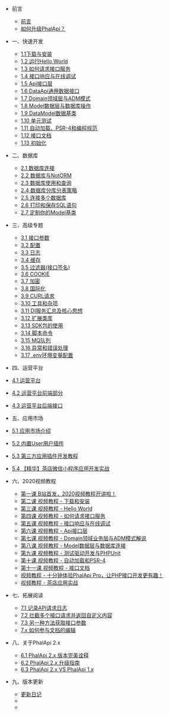 - 前言
  - [前言](v2.0/tutorial.md)
  - [如何升级PhalApi？](v2.0/how-to-upgrade.md)

- 一、快速开发
  - [1.1下载与安装](v2.0/download-and-setup.md)
  - [1.2 运行Hello World](v2.0/hello-world.md)
  - [1.3 如何请求接口服务](v2.0/how-to-request.md)
  - [1.4 接口响应与在线调试](v2.0/response-and-debug.md)
  - [1.5 Api接口层](v2.0/api.md)
  - [1.6 DataApi通用数据接口](v2.0/data-api.md)
  - [1.7 Domain领域层与ADM模式](v2.0/domain.md)
  - [1.8 Model数据层与数据库操作](v2.0/model.md)
  - [1.9 DataModel数据基类](v2.0/database-datamodel.md)
  - [1.10 单元测试](v2.0/unit-test.md)
  - [1.11 自动加载、PSR-4和编程规范](v2.0/autoload.md)
  - [1.12 接口文档](v2.0/api-docs.md)
  - [1.13 初始化](v2.0/init.md)

- 二、数据库
  - [2.1 数据库连接](v2.0/database-connect.md)
  - [2.2 数据库与NotORM](v2.0/database-notorm.md)
  - [2.3 数据库使用和查询](v2.0/database-usage.md)
  - [2.4 数据库分库分表策略](v2.0/database-multi.md)
  - [2.5 连接多个数据库](v2.0/database-other.md)
  - [2.6 打印和保存SQL语句](v2.0/database-sql-debug.md)
  - [2.7 定制你的Model基类](v2.0/database-model.md)

- 三、高级专题
  - [3.1 接口参数](v2.0/api-params.md)
  - [3.2 配置](v2.0/config.md)
  - [3.3 日志](v2.0/logger.md)
  - [3.4 缓存](v2.0/cache.md)
  - [3.5 过滤器(接口签名)](v2.0/filter.md)
  - [3.6 COOKIE](v2.0/cookie.md)
  - [3.7 加密](v2.0/crypt.md)
  - [3.8 国际化](v2.0/i18n.md)
  - [3.9 CURL请求](v2.0/curl.md)
  - [3.10 工具和杂项](v2.0/tool.md)
  - [3.11 DI服务汇总及核心思想](v2.0/di.md)
  - [3.12 扩展类库](v2.0/library.md)
  - [3.13 SDK包的使用](v2.0/sdk.md)
  - [3.14 脚本命令](v2.0/shell.md)
  - [3.15 MQ队列](v2.0/mq-gearman.md)
  - [3.16 异常和错误处理](v2.0/error.md)
  - [3.17 .env环境变量配置](v2.0/phpdotenv.md)

- 四、运营平台    
 - [4.1 运营平台](v2.0/portal-usage.md)
 - [4.2 运营平台前端部分](v2.0/portal-web.md)
 - [4.3 运营平台后端接口](v2.0/portal-api.md)

- 五、应用市场    
 - [5.1 应用市场介绍](v2.0/portal-mall.md)
 - [5.2 内置User用户插件](v2.0/plugin-user.md)
 - [5.3 第三方应用插件开发教程](v2.0/how-to-dev-plugin.md)
 - [5.4 【精华】茶店微信小程序应用开发实战](v2.0/how-to-dev-plugin-mall.md)

- 六、2020视频教程
  - [第一课 B站首发，2020视频教程开讲啦！](v2.0/components/course/video_1.md)
  - [第二课 视频教程 - 下载和安装](v2.0/components/course/video_2.md)
  - [第三课 视频教程 - Hello World](v2.0/components/course/video_3.md)
  - [第四课 视频教程 - 如何请求接口服务](v2.0/components/course/video_4.md)
  - [第五课 视频教程 - 接口响应与在线调试](v2.0/components/course/video_5.md)
  - [第六课 视频教程 - Api接口层](v2.0/components/course/video_6.md)
  - [第七课 视频教程 - Domain领域业务层与ADM模式解说](v2.0/components/course/video_7.md)
  - [第八课 视频教程 - Model数据层与数据库连接](v2.0/components/course/video_8.md)
  - [第九课 视频教程 - 测试驱动开发与PHPUnit](v2.0/components/course/video_9.md)
  - [第十课 视频教程 - 自动加载和PSR-4](v2.0/components/course/video_10.md)
  - [第十一课 视频教程 - 接口文档](v2.0/components/course/video_11.md)
  - [视频教程 - 十分钟体验PhalApi Pro，让PHP接口开发更有趣！](https://www.bilibili.com/video/av89890967/)
  - [视频教程 - 茶店应用实战](https://www.bilibili.com/video/av95817153)

- 七、拓展阅读 
  - [7.1 记录API请求日志](v2.0/components/more/how-to-record-api-log.md)
  - [7.2 拦截多个接口请求并返回自定义内容](v2.0/components/more/how-to-volley-api-request.md)
  - [7.3 另一种方法获取接口参数](v2.0/components/more/how-to-get-api-params.md)
  - [7.x 如何参与文档的编辑](v2.0/components/more/how-to-edit.md)

- 八、关于PhalApi 2.x
  - [6.1 PhalApi 2.x 版本完美诠释](v2.0/what-about-2x.md)
  - [6.2 PhalApi 2.x 升级指南](v2.0/how-to-upgrade-2x.md)
  - [6.3 PhalApi 2.x VS PhalApi 1.x](v2.0/compare-2x-with-1x.md)

- 九、版本更新 
  - [更新日记](v2.0/changelog.md)
  - [](.md)
  - [](.md)

